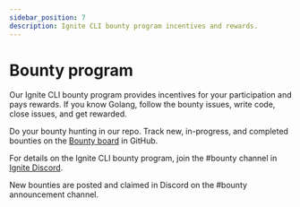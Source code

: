 ```yaml
---
sidebar_position: 7
description: Ignite CLI bounty program incentives and rewards. 
---
```


# Bounty program

Our Ignite CLI bounty program provides incentives for your participation and pays rewards. If you know Golang, follow the bounty issues, write code, close issues, and get rewarded.

Do your bounty hunting in our repo. Track new, in-progress, and completed bounties on the [Bounty board](https://github.com/Source-Protocol-Cosmos/cli/projects/5) in GitHub.

For details on the Ignite CLI bounty program, join the #bounty channel in [Ignite Discord](https://discord.com/invite/ignite). 

New bounties are posted and claimed in Discord on the #bounty announcement channel.
